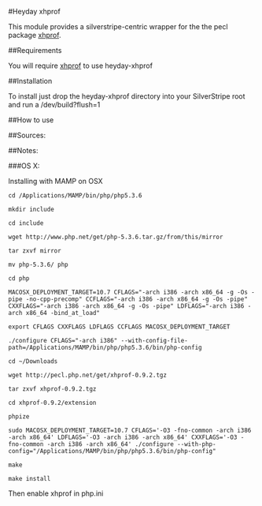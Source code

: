 #Heyday xhprof

This module provides a silverstripe-centric wrapper for the the pecl package [xhprof](http://pecl.php.net/package/xhprof).

##Requirements

You will require [xhprof](http://pecl.php.net/package/xhprof) to use heyday-xhprof

##Installation

To install just drop the heyday-xhprof directory into your SilverStripe root and run a /dev/build?flush=1

##How to use


##Sources:


##Notes:

###OS X:

Installing with MAMP on OSX

	cd /Applications/MAMP/bin/php/php5.3.6

	mkdir include

	cd include

	wget http://www.php.net/get/php-5.3.6.tar.gz/from/this/mirror

	tar zxvf mirror

	mv php-5.3.6/ php

	cd php

	MACOSX_DEPLOYMENT_TARGET=10.7 CFLAGS="-arch i386 -arch x86_64 -g -Os -pipe -no-cpp-precomp" CCFLAGS="-arch i386 -arch x86_64 -g -Os -pipe" CXXFLAGS="-arch i386 -arch x86_64 -g -Os -pipe" LDFLAGS="-arch i386 -arch x86_64 -bind_at_load"

	export CFLAGS CXXFLAGS LDFLAGS CCFLAGS MACOSX_DEPLOYMENT_TARGET

	./configure CFLAGS="-arch i386" --with-config-file-path=/Applications/MAMP/bin/php/php5.3.6/bin/php-config

	cd ~/Downloads

	wget http://pecl.php.net/get/xhprof-0.9.2.tgz

	tar zxvf xhprof-0.9.2.tgz

	cd xhprof-0.9.2/extension

	phpize

	sudo MACOSX_DEPLOYMENT_TARGET=10.7 CFLAGS='-O3 -fno-common -arch i386 -arch x86_64' LDFLAGS='-O3 -arch i386 -arch x86_64' CXXFLAGS='-O3 -fno-common -arch i386 -arch x86_64' ./configure --with-php-config="/Applications/MAMP/bin/php/php5.3.6/bin/php-config"

	make

	make install


Then enable xhprof in php.ini